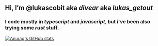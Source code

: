 ## Hi, I’m @lukascobit aka *divear* aka *lukas_getout*

### I code mostly in *typescript* and *javascript*, but i've been also trying some *rust* stuff. 

[![Anurag's GitHub stats](https://github-readme-stats.vercel.app/api?username=lukascobit&show_icons=true&theme=onedark)](https://github.com/anuraghazra/github-readme-stats)
